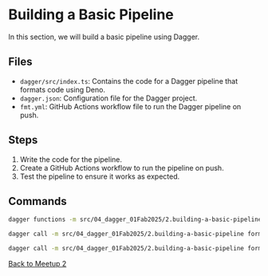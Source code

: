 # Building a Basic Pipeline

In this section, we will build a basic pipeline using Dagger.

## Files

- `dagger/src/index.ts`: Contains the code for a Dagger pipeline that formats
  code using Deno.
- `dagger.json`: Configuration file for the Dagger project.
- `fmt.yml`: GitHub Actions workflow file to run the Dagger pipeline on push.

## Steps

1. Write the code for the pipeline.
2. Create a GitHub Actions workflow to run the pipeline on push.
3. Test the pipeline to ensure it works as expected.

## Commands

```bash
dagger functions -m src/04_dagger_01Fab2025/2.building-a-basic-pipeline
```

```bash
dagger call -m src/04_dagger_01Fab2025/2.building-a-basic-pipeline format --help
```

```bash
dagger call -m src/04_dagger_01Fab2025/2.building-a-basic-pipeline format --source=.
```

[Back to Meetup 2](../README.md)
